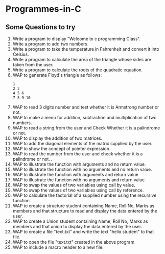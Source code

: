 # Programmes-in-C

## Some Questions to try

1. Write a program to display "Welcome to c programming Class".
2. Write a program to add two numbers.
3. Write a program to take the temperature in Fahrenheit and convert it into Celsius.
4. Write a program to calculate the area of the triangle whose sides are taken from the user.
5. Write a program to calculate the roots of the quadratic equation.
6. WAP to generate Floyd's triangle as follows:
   ```sh
   1
   2 3
   4 5 6
   7 8 9 10
   ```
7. WAP to read 3 digits number and test whether it is Armstrong number or not.
8. WAP to make a menu for addition, subtraction and multiplication of two numbers.
9. WAP to read a string from the user and Check Whether it is a palindrome or not.
10. WAP to display the addition of two matrices.
11. WAP to add the diagonal elements of the matrix supplied by the user.
12. WAP to show the concept of pointer expression.
13. WAP to read the number from the user and check whether it is a palindrome or not. .
14. WAP to illustrate the function with arguments and no return value.
15. WAP to illustrate the function with no arguments and no return value.
16. WAP to illustrate the function with arguments and return value
17. WAP to illustrate the function with no arguments and return value.
18. WAP to swap the values of two variables using call by value.
19. WAP to swap the values of two variables using call by reference.
20. WAP to calculate the factorial of a supplied number using the recursive function.
21. WAP to create a structure student containing Name, Roll No, Marks as members and that structure to read and display the data entered by the user.
22. WAP to create a Union student containing Name, Roll No, Marks as members and that union to display the data entered by the user.
23. WAP to create a file "text.txt" and write the text "hello student" to that file.
24. WAP to open the file "text.txt" created in the above program.
25. WAP to include a macro header to a new file.
